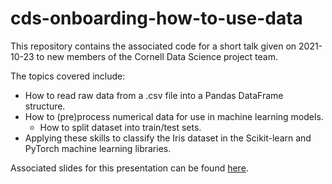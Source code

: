 # cds-onboarding-how-to-use-data
This repository contains the associated code for a short talk given on 2021-10-23 to new members of the Cornell Data Science project team. <br>

The topics covered include:
* How to read raw data from a .csv file into a Pandas DataFrame structure.
* How to (pre)process numerical data for use in machine learning models.
  * How to split dataset into train/test sets.
* Applying these skills to classify the Iris dataset in the Scikit-learn and PyTorch machine learning libraries.

Associated slides for this presentation can be found [here](https://docs.google.com/presentation/d/1N9hQ_Pur1c4iS3qmXA4IpfSqfKQelkAJjR0PDI4Fz4o/edit?usp=sharing).

